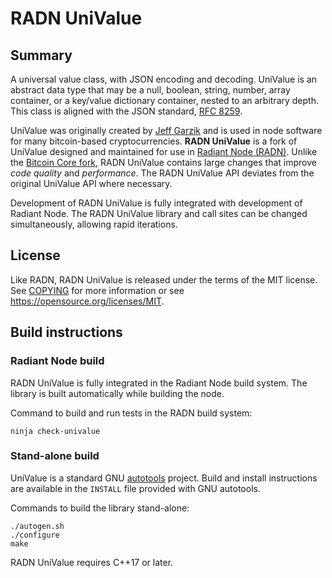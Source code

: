 # RADN UniValue

## Summary

A universal value class, with JSON encoding and decoding.
UniValue is an abstract data type that may be a null, boolean, string,
number, array container, or a key/value dictionary container, nested to
an arbitrary depth.
This class is aligned with the JSON standard, [RFC
8259](https://tools.ietf.org/html/rfc8259).

UniValue was originally created by [Jeff Garzik](https://github.com/jgarzik/univalue/)
and is used in node software for many bitcoin-based cryptocurrencies.
**RADN UniValue** is a fork of UniValue designed and maintained for use in [Radiant Node (RADN)](https://radiantblockchain.org/).
Unlike the [Bitcoin Core fork](https://github.com/bitcoin-core/univalue/),
RADN UniValue contains large changes that improve *code quality* and *performance*.
The RADN UniValue API deviates from the original UniValue API where necessary.

Development of RADN UniValue is fully integrated with development of Radiant Node.
The RADN UniValue library and call sites can be changed simultaneously, allowing rapid iterations.

## License

Like RADN, RADN UniValue is released under the terms of the MIT license. See
[COPYING](COPYING) for more information or see
<https://opensource.org/licenses/MIT>.

## Build instructions

### Radiant Node build

RADN UniValue is fully integrated in the Radiant Node build system.
The library is built automatically while building the node.

Command to build and run tests in the RADN build system:

```
ninja check-univalue
```

### Stand-alone build

UniValue is a standard GNU
[autotools](https://www.gnu.org/software/automake/manual/html_node/Autotools-Introduction.html)
project. Build and install instructions are available in the `INSTALL`
file provided with GNU autotools.

Commands to build the library stand-alone:

```
./autogen.sh
./configure
make
```

RADN UniValue requires C++17 or later.
